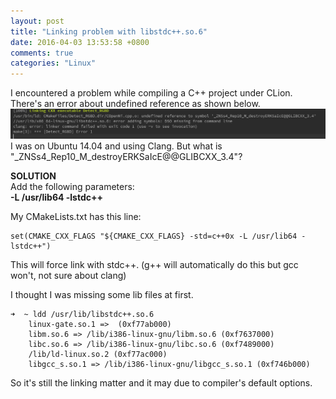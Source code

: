 ```yaml
---
layout: post
title: "Linking problem with libstdc++.so.6"
date: 2016-04-03 13:53:58 +0800
comments: true
categories: "Linux"
---
```


I encountered a problem while compiling a C++ project under CLion.
There's an error about undefined reference as shown below.
![link](/images/posts/2016-04-03-link.png)
I was on Ubuntu 14.04 and using Clang. But what is "_ZNSs4_Rep10_M_destroyERKSaIcE@@GLIBCXX_3.4"?

**SOLUTION**  
Add the following parameters:  
**-L /usr/lib64 -lstdc++**  

My CMakeLists.txt has this line:
```
set(CMAKE_CXX_FLAGS "${CMAKE_CXX_FLAGS} -std=c++0x -L /usr/lib64 -lstdc++")
```

This will force link with stdc++. (g++ will automatically do this but gcc won't, not sure about clang)

I thought I was missing some lib files at first.
```
➜  ~ ldd /usr/lib/libstdc++.so.6
	linux-gate.so.1 =>  (0xf77ab000)
	libm.so.6 => /lib/i386-linux-gnu/libm.so.6 (0xf7637000)
	libc.so.6 => /lib/i386-linux-gnu/libc.so.6 (0xf7489000)
	/lib/ld-linux.so.2 (0xf77ac000)
	libgcc_s.so.1 => /lib/i386-linux-gnu/libgcc_s.so.1 (0xf746b000)
```
So it's still the linking matter and it may due to compiler's default options.